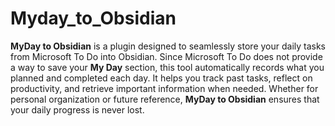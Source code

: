 # Myday_to_Obsidian

**MyDay to Obsidian** is a plugin designed to seamlessly store your daily tasks from Microsoft To Do into Obsidian. Since Microsoft To Do does not provide a way to save your **My Day** section, this tool automatically records what you planned and completed each day. It helps you track past tasks, reflect on productivity, and retrieve important information when needed. Whether for personal organization or future reference, **MyDay to Obsidian** ensures that your daily progress is never lost.
